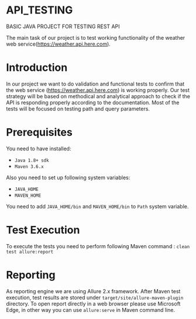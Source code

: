 # API_TESTING
BASIC JAVA PROJECT FOR TESTING REST API

The main task of our project is to test working functionality of the weather web service(https://weather.api.here.com).

# Introduction
In our project we want to do validation and functional tests to confirm that the web service (https://weather.api.here.com) is working properly. Our test strategy will be based on methodical and analytical approach to check if the API is responding properly according to the documentation. Most of the tests will be focused on testing path and query parameters.

# Prerequisites
You need to have installed:
 * ```Java 1.8+ sdk ```
 * ```Maven 3.6.x```

Also you need to set up following system variables:
 * ```JAVA_HOME```
 * ```MAVEN_HOME```
 
You need to add ```JAVA_HOME/bin``` and ```MAVEN_HOME/bin```  to ```Path``` system variable.  

# Test Execution
To execute the tests you need to perform following Maven command :
```clean test allure:report```

# Reporting
As reporting engine we are using Allure 2.x framework. After Maven test execution, test results are stored under ```target/site/allure-maven-plugin``` directory. To open report directly in a web browser please use Microsoft Edge, in other way you can use ```allure:serve``` in Maven command line.